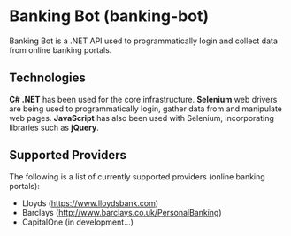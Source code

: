 # Banking Bot (banking-bot) #

Banking Bot is a .NET API used to programmatically login and collect data from online banking portals.

## Technologies ##

**C# .NET** has been used for the core infrastructure. **Selenium** web drivers are being used to programmatically login, gather data from and manipulate web pages. **JavaScript** has also been used with Selenium, incorporating libraries such as **jQuery**.

## Supported Providers ##

The following is a list of currently supported providers (online banking portals):

* Lloyds (https://www.lloydsbank.com)
* Barclays (http://www.barclays.co.uk/PersonalBanking)
* CapitalOne (in development...)
